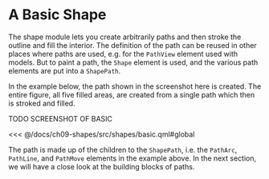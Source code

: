 # A Basic Shape

The shape module lets you create arbitrarily paths and then stroke the outline and fill the interior. The definition of the path can be reused in other places where paths are used, e.g. for the ``PathView`` element used with models. But to paint a path, the ``Shape`` element is used, and the various path elements are put into a ``ShapePath``.

In the example below, the path shown in the screenshot here is created. The entire figure, all five filled areas, are created from a single path which then is stroked and filled.

TODO SCREENSHOT OF BASIC

<<< @/docs/ch09-shapes/src/shapes/basic.qml#global

The path is made up of the children to the ``ShapePath``, i.e. the ``PathArc``, ``PathLine``, and ``PathMove`` elements in the example above. In the next section, we will have a close look at the building blocks of paths.
